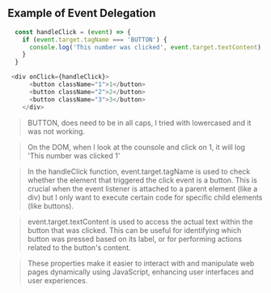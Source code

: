 ## Example of Event Delegation 

```js 
  const handleClick = (event) => {
    if (event.target.tagName === 'BUTTON') {
      console.log('This number was clicked', event.target.textContent);
    }
  }

 <div onClick={handleClick}>
      <button className="1">1</button>
      <button className="2">2</button>
      <button className="3">3</button>
    </div>
```
> BUTTON, does need to be in all caps, I tried with lowercased and it was not working. 

>On the DOM, when I look at the counsole and click on 1, it will log 'This number was clicked 1'

>In the handleClick function, event.target.tagName is used to check whether the element that triggered the click event is a button. This is crucial when the event listener is attached to a parent element (like a div) but I only want to execute certain code for specific child elements (like buttons).

>event.target.textContent is used to access the actual text within the button that was clicked. This can be useful for identifying which button was pressed based on its label, or for performing actions related to the button's content.

>These properties make it easier to interact with and manipulate web pages dynamically using JavaScript, enhancing user interfaces and user experiences.
